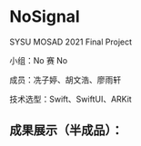 # NoSignal
SYSU MOSAD 2021 Final Project

小组：No 赛 No

成员：冼子婷、胡文浩、廖雨轩



技术选型：Swift、SwiftUI、ARKit

## 成果展示（半成品）：

